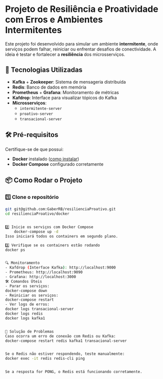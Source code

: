 # Projeto de Resiliência e Proatividade com Erros e Ambientes Intermitentes

Este projeto foi desenvolvido para simular um ambiente **intermitente**, onde serviços podem falhar, reiniciar ou enfrentar desafios de conectividade. A ideia é testar e fortalecer a **resiliência** dos microsserviços.

## 🚀 Tecnologias Utilizadas
- **Kafka** + **Zookeeper**: Sistema de mensageria distribuída
- **Redis**: Banco de dados em memória
- **Prometheus** + **Grafana**: Monitoramento de métricas
- **Kafdrop**: Interface para visualizar tópicos do Kafka
- **Microsserviços**:
  - `intermitente-server`
  - `proativo-server`
  - `transacional-server`

## 🛠️ Pré-requisitos
Certifique-se de que possui:
- **Docker** instalado ([como instalar](https://docs.docker.com/get-docker/))
- **Docker Compose** configurado corretamente

## 📦 Como Rodar o Projeto
### 1️⃣ Clone o repositório
```sh
git git@github.com:GaberRB/resilienciaProativo.git
cd resilienciaProativo/docker


2️⃣ Inicie os serviços com Docker Compose
    docker-compose up -d
Isso iniciará todos os containers em segundo plano.

3️⃣ Verifique se os containers estão rodando
docker ps


🔍 Monitoramento
- Kafdrop (Interface Kafka): http://localhost:9000
- Prometheus: http://localhost:9090
- Grafana: http://localhost:3000
🛠️ Comandos Úteis
- Parar os serviços:
docker-compose down
- Reiniciar os serviços:
docker-compose restart
- Ver logs de erros:
docker logs transacional-server
docker logs redis
docker logs kafka1


🐛 Solução de Problemas
Caso ocorra um erro de conexão com Redis ou Kafka:
docker-compose restart redis kafka1 transacional-server


Se o Redis não estiver respondendo, teste manualmente:
docker exec -it redis redis-cli ping


Se a resposta for PONG, o Redis está funcionando corretamente.
